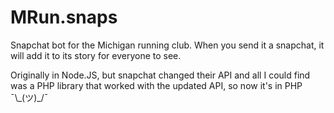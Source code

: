 # MRun.snaps
Snapchat bot for the Michigan running club. When you send it a snapchat, it will add it to its story for everyone to see.

Originally in Node.JS, but snapchat changed their API and all I could find was a PHP library that worked with the updated API, so now it's in PHP ¯\\\_(ツ)\_/¯
